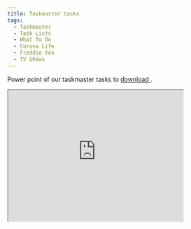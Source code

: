 ```yaml
---
title: Taskmaster tasks
tags:
  - Taskmaster
  - Task Lists
  - What To Do
  - Corona Life
  - Freddie Yeo
  - TV Shows
---
```


Power point of our taskmaster tasks to <a href="https://www.dropbox.com/s/coffc6hvgo74hfe/TM%20slide.pptx?dl=1" download>download
</a>.

<iframe src="https://drive.google.com/viewerng/viewer?
url=https://www.dropbox.com/s/mzto2atkbyg57mu/TM%20slide.pdf?dl=1?
pid=explorer&efh=false&a=v&chrome=false&embedded=true" width="400px" height="300px"  />

